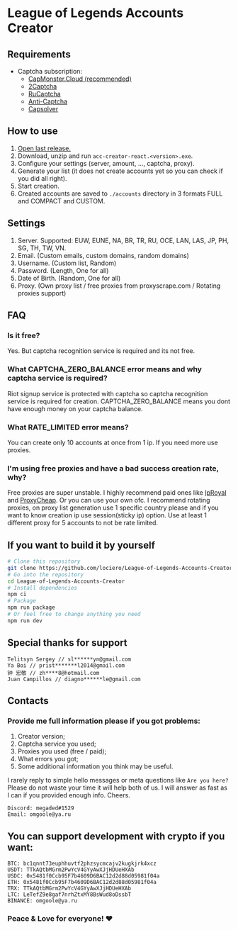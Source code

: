 # League of Legends Accounts Creator

## Requirements

- Captcha subscription:
  - [CapMonster.Cloud (recommended)](https://capmonster.cloud/)
  - [2Captcha](http://2captcha.com/?from=8859803)
  - [RuCaptcha](https://rucaptcha.com?from=9296293)
  - [Anti-Captcha](http://getcaptchasolution.com/3ddik9kzvd)
  - [Capsolver](https://dashboard.capsolver.com/passport/register?inviteCode=0ZyAex_d1l3H)

## How to use

1. [Open last release.](https://github.com/lociero/League-of-Legends-Accounts-Creator/releases/latest)
2. Download, unzip and run `acc-creator-react.<version>.exe`.
3. Configure your settings (server, amount, ..., captcha, proxy).
4. Generate your list (it does not create accounts yet so you can check if you did all right).
5. Start creation.
6. Created accounts are saved to `./accounts` directory in 3 formats FULL and COMPACT and CUSTOM.

## Settings

1. Server. Supported: EUW, EUNE, NA, BR, TR, RU, OCE, LAN, LAS, JP, PH, SG, TH, TW, VN.
2. Email. (Custom emails, custom domains, random domains)
3. Username. (Custom list, Random)
4. Password. (Length, One for all)
5. Date of Birth. (Random, One for all)
6. Proxy. (Own proxy list / free proxies from proxyscrape.com / Rotating proxies support)

## FAQ
### Is it free?
Yes. But captcha recognition service is required and its not free.

### What CAPTCHA_ZERO_BALANCE error means and why captcha service is required?
Riot signup service is protected with captcha so captcha recognition service is required for creation. CAPTCHA_ZERO_BALANCE means you dont have enough money on your captcha balance.

### What RATE_LIMITED error means?
You can create only 10 accounts at once from 1 ip. If you need more use proxies.

### I'm using free proxies and have a bad success creation rate, why?
Free proxies are super unstable. I highly recommend paid ones like [IpRoyal](https://iproyal.com?r=megaded) and [ProxyCheap](https://app.proxy-cheap.com/r/0TMQxQ). Or you can use your own ofc. I recommend rotating proxies, on proxy list generation use 1 specific country please and if you want to know creation ip use session(sticky ip) option. Use at least 1 different proxy for 5 accounts to not be rate limited.

## If you want to build it by yourself

```bash
# Clone this repository
git clone https://github.com/lociero/League-of-Legends-Accounts-Creator
# Go into the repository
cd League-of-Legends-Accounts-Creator
# Install dependencies
npm ci
# Package
npm run package
# Or feel free to change anything you need
npm run dev
```

## Special thanks for support

```
Telitsyn Sergey // sl******yn@gmail.com
Ya Boi // prist*******l2014@gmail.com
钟 宏敬 // zh****8@hotmail.com
Juan Campillos // diagno******le@gmail.com
```

## Contacts

### Provide me full information please if you got problems: 
 1. Creator version;
 2. Captcha service you used;
 3. Proxies you used (free / paid);
 4. What errors you got;
 5. Some additional information you think may be useful.

I rarely reply to simple hello messages or meta questions like `Are you here?` Please do not waste your time it will help both of us. I will answer as fast as I can if you provided enough info. Cheers.

```
Discord: megaded#1529
Email: omgoole@ya.ru
```

## You can support development with crypto if you want:

```
BTC: bc1qnnt73euphhuvtf2phzsycmcajv2kugkjrk4xcz
USDT: TTkAQtbMGrm2PwYcV4GYyAwXJjHDUeHXAb
USDC: 0x5481f0Ccb95F7b4609D6BAC12d2d88d05981f04a
ETH: 0x5481f0Ccb95F7b4609D6BAC12d2d88d05981f04a
TRX: TTkAQtbMGrm2PwYcV4GYyAwXJjHDUeHXAb
LTC: LeTefZ9e8gaf7nrhZtxMY8BsWud8oDssbT
BINANCE: omgoole@ya.ru
```

### Peace & Love for everyone! ❤️
